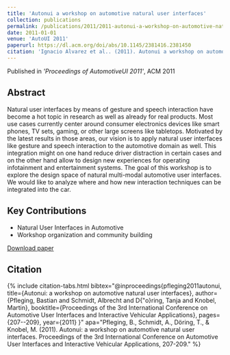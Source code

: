 ```yaml
---
title: 'Autonui a workshop on automotive natural user interfaces'
collection: publications
permalink: /publications/2011/2011-autonui-a-workshop-on-automotive-natural-user-inte
date: 2011-01-01
venue: 'AutoUI 2011'
paperurl: https://dl.acm.org/doi/abs/10.1145/2381416.2381450
citation: 'Ignacio Alvarez et al.. (2011). Autonui a workshop on automotive natural user interfaces.in Autoui 2011'
---
```


Published in *'Proceedings of AutomotiveUI 2011'*, ACM 2011

## Abstract

Natural user interfaces by means of gesture and speech interaction have become a hot topic in research as well as already for real products. Most use cases currently center around consumer electronics devices like smart phones, TV sets, gaming, or other large screens like tabletops.
Motivated by the latest results in those areas, our vision is to apply natural user interfaces like gesture and speech interaction to the automotive domain as well. This integration might on one hand reduce driver distraction in certain cases and on the other hand allow to design new experiences for operating infotainment and entertainment systems.
The goal of this workshop is to explore the design space of natural multi-modal automotive user interfaces. We would like to analyze where and how new interaction techniques can be integrated into the car.

## Key Contributions

* Natural User Interfaces in Automotive
* Workshop organization and community building

[Download paper](https://dl.acm.org/doi/abs/10.1145/2381416.2381450)

## Citation

{% include citation-tabs.html 
  bibtex="@inproceedings{pfleging2011autonui,
  title={Autonui: a workshop on automotive natural user interfaces},
  author={Pfleging, Bastian and Schmidt, Albrecht and D{\"o}ring, Tanja and Knobel, Martin},
  booktitle={Proceedings of the 3rd International Conference on Automotive User Interfaces and Interactive Vehicular Applications},
  pages={207--209},
  year={2011}
}" 
  apa="Pfleging, B., Schmidt, A., Döring, T., & Knobel, M. (2011). Autonui: a workshop on automotive natural user interfaces. Proceedings of the 3rd International Conference on Automotive User Interfaces and Interactive Vehicular Applications, 207-209." %}